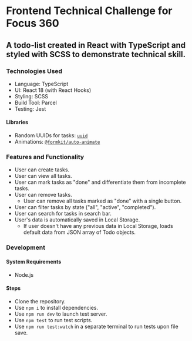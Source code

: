 # Frontend Technical Challenge for Focus 360

## A todo-list created in React with TypeScript and styled with SCSS to demonstrate technical skill.

### Technologies Used

- Language: TypeScript
- UI: React 18 (with React Hooks)
- Styling: SCSS
- Build Tool: Parcel
- Testing: Jest

#### Libraries

- Random UUIDs for tasks: [`uuid`](https://www.npmjs.com/package/uuid)
- Animations: [`@formkit/auto-animate`](https://auto-animate.formkit.com/)

### Features and Functionality

- User can create tasks.
- User can view all tasks.
- User can mark tasks as "done" and differentiate them from incomplete tasks.
- User can remove tasks.
  - User can remove all tasks marked as "done" with a single button.
- User can filter tasks by state ("all", "active", "completed").
- User can search for tasks in search bar.
- User's data is automatically saved in Local Storage.
  - If user doesn't have any previous data in Local Storage, loads default data from JSON array of Todo objects.

### Development

#### System Requirements

- Node.js

#### Steps

- Clone the repository.
- Use `npm i` to install dependencies.
- Use `npm run dev` to launch test server.
- Use `npm test` to run test scripts.
- Use `npm run test:watch` in a separate terminal to run tests upon file save.
